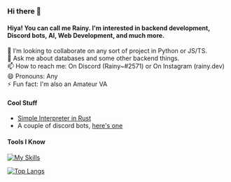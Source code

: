 ### Hi there 👋

#### Hiya! You can call me Rainy. I'm interested in backend development, Discord bots, AI, Web Development, and much more.

👯 I’m looking to collaborate on any sort of project in Python or JS/TS.\
💬 Ask me about databases and some other backend things.\
📫 How to reach me: On Discord (Rainy~#2571) or On Instagram (rainy.dev)\
😄 Pronouns: Any\
⚡ Fun fact: I'm also an Amateur VA

#### Cool Stuff
- [Simple Interpreter in Rust](https://github.com/laserzz/BasedScript)
- A couple of discord bots, [here's one](https://github.com/laserzz/rainbot)

#### Tools I Know

[![My Skills](https://skillicons.dev/icons?i=rust,py,js,ts,html,css,prisma,postgres,nodejs,linux,raspberrypi,discord,vscode,sqlite,mongodb,eclipse,bash)](https://skillicons.dev)

[![Top Langs](https://github-readme-stats.vercel.app/api/top-langs/?username=laserzz&layout=compact&theme=dark)](https://github.com/anuraghazra/github-readme-stats)
